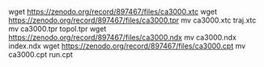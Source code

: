 wget https://zenodo.org/record/897467/files/ca3000.xtc
wget https://zenodo.org/record/897467/files/ca3000.tpr
mv ca3000.xtc traj.xtc
mv ca3000.tpr topol.tpr
wget https://zenodo.org/record/897467/files/ca3000.ndx
mv ca3000.ndx index.ndx
wget https://zenodo.org/record/897467/files/ca3000.cpt
mv ca3000.cpt run.cpt
